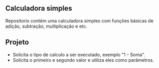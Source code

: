 ## Calculadora simples 

Repositorio contém uma calculadora simples com funções básicas de adição, subtração, multiplicação e etc.

## Projeto
   
   * Solicita  o tipo de calculo a ser executado, exemplo "1 - Soma".
   * Solicita o primeiro e segundo valor e utiliza eles como parâmetros.
